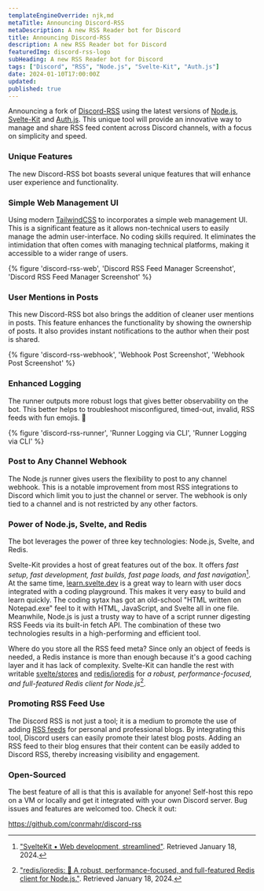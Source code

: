 ```yaml
---
templateEngineOverride: njk,md
metaTitle: Announcing Discord-RSS
metaDescription: A new RSS Reader bot for Discord
title: Announcing Discord-RSS
description: A new RSS Reader bot for Discord
featuredImg: discord-rss-logo
subHeading: A new RSS Reader bot for Discord
tags: ["Discord", "RSS", "Node.js", "Svelte-Kit", "Auth.js"]
date: 2024-01-10T17:00:00Z
updated:
published: true
---
```


<div class="col-start-3 col-end-9">

Announcing a fork of [Discord-RSS](https://github.com/3ventic/discord-rss) using the latest versions of [Node.js](https://nodejs.org), [Svelte-Kit](https://kit.svelte.dev) and [Auth.js](https://authjs.dev/). This unique tool will provide an innovative way to manage and share RSS feed content across Discord channels, with a focus on simplicity and speed.

### Unique Features
The new Discord-RSS bot boasts several unique features that will enhance user experience and functionality.

### Simple Web Management UI
Using modern [TailwindCSS](https://tailwindcss.com) to incorporates a simple web management UI. This is a significant feature as it allows non-technical users to easily manage the admin user-interface. No coding skills required. It eliminates the intimidation that often comes with managing technical platforms, making it accessible to a wider range of users.

{% figure 'discord-rss-web', 'Discord RSS Feed Manager Screenshot', 'Discord RSS Feed Manager Screenshot' %}

### User Mentions in Posts
This new Discord-RSS bot also brings the addition of cleaner user mentions in posts. This feature enhances the functionality by showing the ownership of posts. It also provides instant notifications to the author when their post is shared.

{% figure 'discord-rss-webhook', 'Webhook Post Screenshot', 'Webhook Post Screenshot' %}

### Enhanced Logging
The runner outputs more robust logs that gives better observability on the bot. This better helps to troubleshoot misconfigured, timed-out, invalid, RSS feeds with fun emojis. 🎉

{% figure 'discord-rss-runner', 'Runner Logging via CLI', 'Runner Logging via CLI' %}

### Post to Any Channel Webhook
The Node.js runner gives users the flexibility to post to any channel webhook. This is a notable improvement from most RSS integrations to Discord which limit you to just the channel or server. The webhook is only tied to a channel and is not restricted by any other factors.

### Power of Node.js, Svelte, and Redis
The bot leverages the power of three key technologies: Node.js, Svelte, and Redis.

Svelte-Kit provides a host of great features out of the box. It offers *fast setup, fast development, fast builds, fast page loads, and fast navigation*[^1]. At the same time, [learn.svelte.dev](https://learn.svelte.dev/) is a great way to learn with user docs integrated with a coding playground. This makes it very easy to build and learn quickly. The coding sytax has got an old-school "HTML written on Notepad.exe" feel to it with HTML, JavaScript, and Svelte all in one file. Meanwhile, Node.js is just a trusty way to have of a script runner digesting RSS Feeds via its built-in fetch API. The combination of these two technologies results in a high-performing and efficient tool.

Where do you store all the RSS feed meta? Since only an object of feeds is needed, a Redis instance is more than enough because it's a good caching layer and it has lack of complexity. Svelte-Kit can handle the rest with writable [svelte/stores](https://svelte.dev/docs/svelte-store#readable) and [redis/ioredis](https://github.com/redis/ioredis) for *a robust, performance-focused, and full-featured Redis client for Node.js*[^2].

### Promoting RSS Feed Use
The Discord RSS is not just a tool; it is a medium to promote the use of adding [RSS feeds](https://aboutfeeds.com/) for personal and professional blogs. By integrating this tool, Discord users can easily promote their latest blog posts. Adding an RSS feed to their blog ensures that their content can be easily added to Discord RSS, thereby increasing visibility and engagement.

### Open-Sourced
The best feature of all is that this is available for anyone! Self-host this repo on a VM or locally and get it integrated with your own Discord server. Bug issues and features are welcomed too. Check it out: 

https://github.com/conrmahr/discord-rss

[^1]: ["SvelteKit • Web development, streamlined"](https://kit.svelte.dev). Retrieved January 18, 2024.
[^2]: ["redis/ioredis: 🚀 A robust, performance-focused, and full-featured Redis client for Node.js."](https://github.com/redis/ioredis). Retrieved January 18, 2024.
</div>